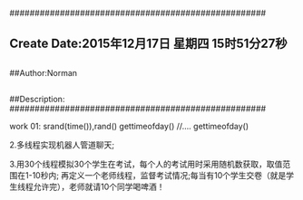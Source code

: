 ###################################################
## Create Date:2015年12月17日 星期四 15时51分27秒
##
##Author:Norman
##
##Description: 
###################################################

work 01:
srand(time()),rand()
gettimeofday()
//....
gettimeofday()

2.多线程实现机器人管道聊天;

3.用30个线程模拟30个学生在考试，每个人的考试用时采用随机数获取，取值范围在1-10秒内;
再定义一个老师线程，监督考试情况;每当有10个学生交卷（就是学生线程允许完），老师就请10个同学喝啤酒！
